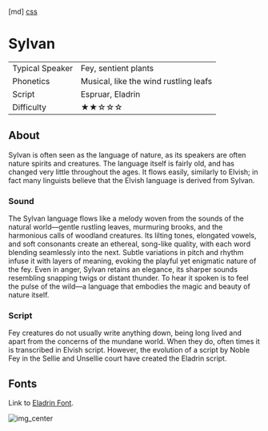 [md]
[css](-OCVFMyYfsylqoZPiW6l)

# Sylvan

|                 |                                       |
| :-------------- | :------------------------------------ |
| Typical Speaker | Fey, sentient plants                  |
| Phonetics       | Musical, like the wind rustling leafs |
| Script          | Espruar, Eladrin                      |
| Difficulty      | ★★☆☆☆                                 |

<div style="display: none;">
<!-- ★ ☆ -->
</div>

## About

Sylvan is often seen as the language of nature, as its speakers are often nature spirits and creatures. The language itself is fairly old, and has changed very little throughout the ages. It flows easily, similarly to Elvish; in fact many linguists believe that the Elvish language is derived from Sylvan. 

### Sound

The Sylvan language flows like a melody woven from the sounds of the natural world—gentle rustling leaves, murmuring brooks, and the harmonious calls of woodland creatures. Its lilting tones, elongated vowels, and soft consonants create an ethereal, song-like quality, with each word blending seamlessly into the next. Subtle variations in pitch and rhythm infuse it with layers of meaning, evoking the playful yet enigmatic nature of the fey. Even in anger, Sylvan retains an elegance, its sharper sounds resembling snapping twigs or distant thunder. To hear it spoken is to feel the pulse of the wild—a language that embodies the magic and beauty of nature itself.

### Script

Fey creatures do not usually write anything down, being long lived and apart from the concerns of the mundane world. When they do, often times it is transcribed in Elvish script. However, the evolution of a script by Noble Fey in the Sellie and Unsellie court have created the Eladrin script. 

## Fonts

Link to [Eladrin Font](https://github.com/Tougher-Together-Gaming/default-game-assets/blob/main/fonts/eldarin.zip).

![img_center](https://raw.githubusercontent.com/Tougher-Together-Gaming/default-game-assets/refs/heads/main/fonts/images/eladrin-font-charmap.png)

<div style="display: none;" id="easySpeakWords">
ayre, atamayre, ent, hithayre, esk, enyoreen, envorya, schualthey, lani
</div>

